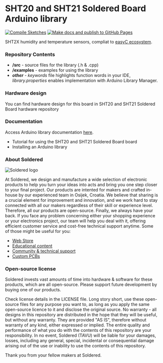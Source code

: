 # SHT20 and SHT21 Soldered Board Arduino library

[![Compile Sketches](http://github-actions.40ants.com/e-radionicacom/Soldered-SHT2X-Temperature-RH-Sensor-Arduino-Library/matrix.svg?branch=dev&only=Compile%20Sketches)](https://github.com/e-radionicacom/Soldered-SHT2X-Temperature-RH-Sensor-Arduino-Library/actions/workflows/compile_test.yml)
[![Make docs and publish to GitHub Pages](https://github.com/e-radionicacom/Soldered-SHT2X-Temperature-RH-Sensor-Arduino-Library/actions/workflows/make_docs.yml/badge.svg?branch=dev)](https://github.com/e-radionicacom/Soldered-SHT2X-Temperature-RH-Sensor-Arduino-Library/actions/workflows/make_docs.yml)

SHT2X humidity and temperature sensors, compliat to [easyC ecosystem](https://www.soldered.com/easyC). 

### Repository Contents
- **/src** - source files for the library (.h & .cpp)
- **/examples** - examples for using the library
- ***other*** - *keywords* file highlights function words in your IDE, *library.properties* enables implementation with Arduino Library Manager.

### Hardware design
You can find hardware design for this board in SHT20 and SHT21 Soldered Board hardware repository

### Documentation

Access Arduino library documentation [here](https://e-radionicacom.github.io/Soldered-SHT2X-Temperature-RH-Sensor-Arduino-Library/).

- Tutorial for using the SHT20 and SHT21 Soldered Board board
- Installing an Arduino library

### About Soldered
![Soldered logo](https://raw.githubusercontent.com/e-radionicacom/Soldered-SHT2X-Temperature-RH-Sensor-Arduino-Library/dev/extras/Logo%20horizontal-2.svg)

At Soldered, we design and manufacture a wide selection of electronic products to help you turn your ideas into acts and bring you one step closer to your final project. Our products are intented for makers and crafted in-house by our experienced team in Osijek, Croatia. We believe that sharing is a crucial element for improvement and innovation, and we work hard to stay connected with all our makers regardless of their skill or experience level. Therefore, all our products are open-source. Finally, we always have your back. If you face any problem concerning either your shopping experience or your electronics project, our team will help you deal with it, offering efficient customer service and cost-free technical support anytime. Some of those might be useful for you:

- [Web Store](https://www.soldered.com)
- [Educational content](https://learn.soldered.com)
- [Community & technical support](https://community.soldered.com)
- [Custom PCBs](https://pcb.soldered.com)

### Open-source license
Soldered invests vast amounts of time into hardware & software for these products, which are all open-source. Please support future development by buying one of our products. 

Check license details in the LICENSE file. Long story short, use these open-source files for any purpose you want to, as long as you apply the same open-source licence to it and disclose the original source. No warranty - all designs in this repository are distributed in the hope that they will be useful, but without any warranty. They are provided "AS IS", therefore without warranty of any kind, either expressed or implied. The entire quality and performance of what you do with the contents of this repository are your responsibility. In no event, Soldered (TAVU) will be liable for your damages, losses, including any general, special, incidental or consequential damage arising out of the use or inability to use the contents of this repository. 

Thank you from your fellow makers at Soldered.

